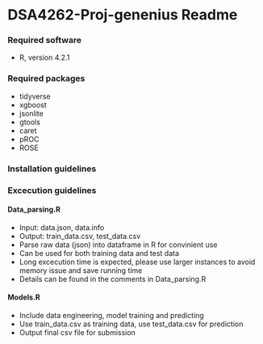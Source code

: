 # DSA4262-Proj-genenius Readme

### Required software
- R, version 4.2.1

### Required packages
- tidyverse
- xgboost
- jsonlite
- gtools
- caret
- pROC
- ROSE




### Installation guidelines



### Excecution guidelines
#### Data_parsing.R
- Input: data.json, data.info
- Output: train_data.csv, test_data.csv
- Parse raw data (json) into dataframe in R for convinient use
- Can be used for both training data and test data
- Long excecution time is expected, please use larger instances to avoid memory issue and save running time
- Details can be found in the comments in Data_parsing.R

#### Models.R
- Include data engineering, model training and predicting
- Use train_data.csv as training data, use test_data.csv for prediction
- Output final csv file for submission 
